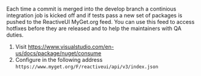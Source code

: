 Each time a commit is merged into the develop branch a continious integration job is kicked off and if tests pass a new set of packages is pushed to the ReactiveUI MyGet.org feed. You can use this feed to access hotfixes before they are released and to help the maintainers with QA duties.


1. Visit https://www.visualstudio.com/en-us/docs/package/nuget/consume
2. Configure in the following address `https://www.myget.org/F/reactiveui/api/v3/index.json`
